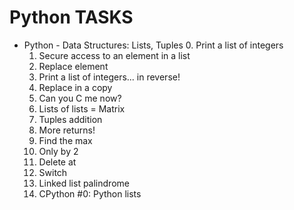# Python TASKS
- Python - Data Structures: Lists, Tuples
	0. Print a list of integers
	1. Secure access to an element in a list
	2. Replace element	
	3. Print a list of integers... in reverse!
	4. Replace in a copy
	5. Can you C me now?	
	6. Lists of lists = Matrix	
	7. Tuples addition
	8. More returns!
	9. Find the max
	10. Only by 2
	11. Delete at
	12. Switch
	13. Linked list palindrome
	14. CPython #0: Python lists

